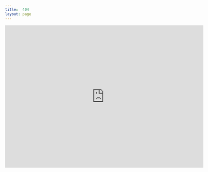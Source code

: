 ```yaml
---
title:  404
layout: page
---
```


<iframe scrolling='no' frameborder='0' src='http://yibo.iyiyun.com/Home/Distribute/ad404/key/7724' width='654' height='470' style='display:block; margin:0 auto;'></iframe>
